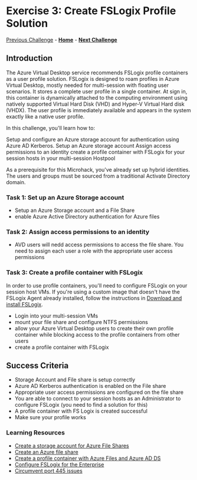 # Exercise 3: Create FSLogix Profile Solution

[Previous Challenge](./02-multi-session-Hostpools.md) - **[Home](../Readme.md)** - **[Next Challenge](04-start-VM-on-connect.md)**

## Introduction
The Azure Virtual Desktop service recommends FSLogix profile containers as a user profile solution. FSLogix is designed to roam profiles in Azure Virtual Desktop, mostly needed for multi-session with floating user scenarios. It stores a complete user profile in a single container. At sign in, this container is dynamically attached to the computing environment using natively supported Virtual Hard Disk (VHD) and Hyper-V Virtual Hard disk (VHDX). The user profile is immediately available and appears in the system exactly like a native user profile. 

In this challenge, you'll learn how to:

Setup and configure an Azure storage account for authentication using Azure AD Kerberos.
Setup an Azure storage account
Assign access permissions to an identity
create a profile container with FSLogix for your session hosts in your multi-session Hostpool 

As a prerequisite for this Microhack, you've already set up hybrid identities. The users and groups must be sourced from a traditional Activate Directory domain.

### Task 1: Set up an Azure Storage account
- Setup an Azure Storage account and a File Share
- enable Azure Active Directory authentication for Azure files
    
### Task 2: Assign access permissions to an identity
- AVD users will nedd access permissions to access the file share. You need to assign each user a role with 
  the appropriate user access permissions

### Task 3: Create a profile container with FSLogix
In order to use profile containers, you'll need to configure FSLogix on your session host VMs. If you're using a custom image that doesn't have the FSLogix Agent already installed, follow the instructions in [Download and install FSLogix](https://docs.microsoft.com/en-us/fslogix/install-ht). 

- Login into your multi-session VMs
- mount your file share and configure NTFS permissions
- allow your Azure Virtual Desktop users to create their own profile container while blocking access to the profile containers from other users
- create a profile container with FSLogix     

## Success Criteria
- Storage Account and File share is setup correctly
- Azure AD Kerberos authentication is enabled on the File share
- Appropriate user access permissions are configured on the file share
- You are able to connect to your session hosts as an Administrator to configure FSLogix (you need to find a solution for this)
- A profile container with FS Logix is created successful
- Make sure your profile works

### Learning Resources
- [Create a storage account for Azure File Shares](https://learn.microsoft.com/en-us/azure/storage/files/storage-how-to-create-file-share?tabs=azure-portal#create-a-storage-account)
- [Create an Azure file share](https://learn.microsoft.com/en-us/azure/storage/files/storage-how-to-create-file-share?tabs=azure-portal)
- [Create a profile container with Azure Files and Azure AD DS](https://learn.microsoft.com/en-us/azure/virtual-desktop/fslogix-profile-container-configure-azure-files-active-directory?tabs=adds)
- [Configure FSLogix for the Enterprise](https://learn.microsoft.com/en-us/azure/architecture/example-scenario/wvd/windows-virtual-desktop-fslogix)
- [Circumvent port 445 issues](https://learn.microsoft.com/en-us/azure/storage/files/storage-files-networking-overview#azure-networking)

